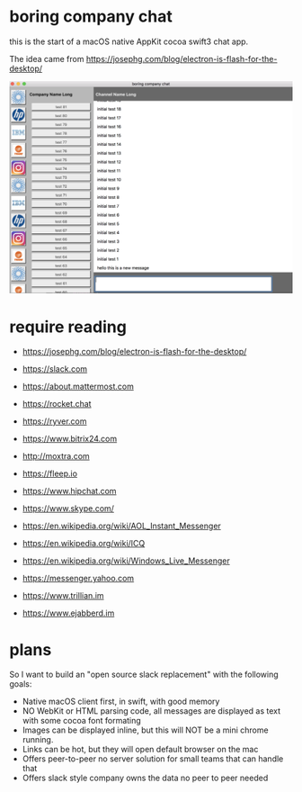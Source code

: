 # boring company chat

this is the start of a macOS native AppKit cocoa swift3 chat app.

The idea came from https://josephg.com/blog/electron-is-flash-for-the-desktop/

![](screenshot.png)

# require reading

* https://josephg.com/blog/electron-is-flash-for-the-desktop/
* https://slack.com
* https://about.mattermost.com
* https://rocket.chat
* https://ryver.com
* https://www.bitrix24.com
* http://moxtra.com
* https://fleep.io
* https://www.hipchat.com

* https://www.skype.com/
* https://en.wikipedia.org/wiki/AOL_Instant_Messenger
* https://en.wikipedia.org/wiki/ICQ
* https://en.wikipedia.org/wiki/Windows_Live_Messenger
* https://messenger.yahoo.com
* https://www.trillian.im
* https://www.ejabberd.im

# plans

So I want to build an "open source slack replacement" with the following goals:

* Native macOS client first, in swift, with good memory 
* NO WebKit or HTML parsing code, all messages are displayed as text with some cocoa font formating
* Images can be displayed inline, but this will NOT be a mini chrome running.
* Links can be hot, but they will open default browser on the mac
* Offers peer-to-peer no server solution for small teams that can handle that
* Offers slack style company owns the data no peer to peer needed

